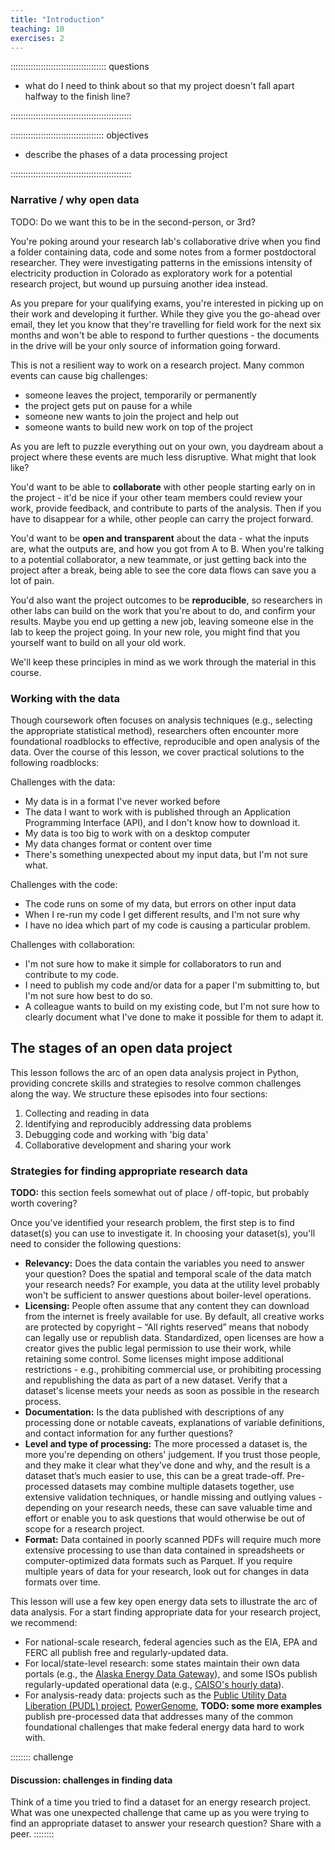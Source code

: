 ```yaml
---
title: "Introduction"
teaching: 10
exercises: 2
---
```


:::::::::::::::::::::::::::::::::::::: questions

* what do I need to think about so that my project doesn't fall apart halfway to the finish line?

::::::::::::::::::::::::::::::::::::::::::::::::

::::::::::::::::::::::::::::::::::::: objectives

* describe the phases of a data processing project

::::::::::::::::::::::::::::::::::::::::::::::::

### Narrative / why open data

TODO: Do we want this to be in the second-person, or 3rd?

You're poking around your research lab's collaborative drive when you find a folder
containing data, code and some notes from a former postdoctoral researcher. They were
investigating patterns in the emissions intensity of electricity production
in Colorado as exploratory work for a potential research project, but wound up pursuing
another idea instead.

As you prepare for your qualifying exams, you're interested in picking up on their
work and developing it further. While they give you the go-ahead over email, they let
you know that they're travelling for field work for the next six months and won't be
able to respond to further questions - the documents in the drive will be your only
source of information going forward.

This is not a resilient way to work on a research project. Many common events
can cause big challenges:

* someone leaves the project, temporarily or permanently
* the project gets put on pause for a while
* someone new wants to join the project and help out
* someone wants to build new work on top of the project

As you are left to puzzle everything out on your own, you daydream about a
project where these events are much less disruptive. What might that look like?

You'd want to be able to **collaborate** with other people starting early on in
the project - it'd be nice if your other team members could review your work,
provide feedback, and contribute to parts of the analysis. Then if you have to
disappear for a while, other people can carry the project forward.

You'd want to be **open and transparent** about the data - what the inputs are,
what the outputs are, and how you got from A to B. When you're talking to a
potential collaborator, a new teammate, or just getting back into the project
after a break, being able to see the core data flows can save you a lot of
pain.

You'd also want the project outcomes to be **reproducible**, so researchers in
other labs can build on the work that you're about to do, and confirm your
results. Maybe you end up getting a new job, leaving someone else in the lab to
keep the project going. In your new role, you might find that you yourself want
to build on all your old work.

We'll keep these principles in mind as we work through the material in this
course.

### Working with the data

Though coursework often focuses on analysis techniques (e.g., selecting the appropriate
statistical method), researchers often encounter more foundational roadblocks to
effective, reproducible and open analysis of the data. Over the course of this lesson, we
cover practical solutions to the following roadblocks:

Challenges with the data:
- My data is in a format I've never worked before
- The data I want to work with is published through an Application Programming Interface
(API), and I don't know how to download it.
- My data is too big to work with on a desktop computer
- My data changes format or content over time
- There's something unexpected about my input data, but I'm not sure what.

Challenges with the code:
- The code runs on some of my data, but errors on other input data
- When I re-run my code I get different results, and I'm not sure why
- I have no idea which part of my code is causing a particular problem.

Challenges with collaboration:
- I'm not sure how to make it simple for collaborators to run and contribute to my code.
- I need to publish my code and/or data for a paper I'm submitting to, but I'm not sure
how best to do so.
- A colleague wants to build on my existing code, but I'm not sure how to clearly document
what I've done to make it possible for them to adapt it.

## The stages of an open data project

This lesson follows the arc of an open data analysis project in Python, providing concrete
skills and strategies to resolve common challenges along the way. We structure these
episodes into four sections:

1. Collecting and reading in data
2. Identifying and reproducibly addressing data problems
3. Debugging code and working with 'big data'
4. Collaborative development and sharing your work

### Strategies for finding appropriate research data

**TODO:** this section feels somewhat out of place / off-topic, but probably worth covering?

Once you've identified your research problem, the first step is to find dataset(s) you
can use to investigate it. In choosing your dataset(s), you'll need to consider the
following questions:

- **Relevancy:** Does the data contain the variables you need to answer your question? Does
the spatial and temporal scale of the data match your research needs? For example, you
data at the utility level probably won't be sufficient to answer questions about boiler-level operations.
- **Licensing:** People often assume that any content they can download from the internet is
freely available for use. By default, all creative works are protected by copyright – “All rights reserved”
means that nobody can legally use or republish data. Standardized, open licenses are how
a creator gives the public legal permission to use their work, while retaining some control.
Some licenses might impose additional restrictions - e.g.,
prohibiting commercial use, or prohibiting processing and republishing the data as part
of a new dataset. Verify that a dataset's license meets your needs as soon as possible
in the research process.
- **Documentation:** Is the data published with descriptions of any processing done or notable caveats,
explanations of variable definitions, and contact information for any further questions?
- **Level and type of processing:** The more processed a dataset is, the more you're
depending on others' judgement. If you trust those people, and they make it clear what
they’ve done and why, and the result is a dataset that’s much easier to use, this can be
a great trade-off. Pre-processed datasets may combine multiple datasets together,
use extensive validation techniques, or handle missing and outlying values - depending on
your research needs, these can save valuable time and effort or enable you to ask questions
that would otherwise be out of scope for a research project.
- **Format:** Data contained in poorly scanned PDFs will require much more extensive
processing to use than data contained in spreadsheets or computer-optimized data formats
such as Parquet. If you require multiple years of data for your research, look out for
changes in data formats over time.

This lesson will use a few key open energy data sets to illustrate the arc of data
analysis. For a start finding appropriate data for your research project, we recommend:
- For national-scale research, federal agencies such as the EIA, EPA and FERC all publish
free and regularly-updated data.
- For local/state-level research: some states maintain their own data portals (e.g., the
[Alaska Energy Data Gateway](https://akenergygateway.alaska.edu/)), and some ISOs publish
regularly-updated operational data (e.g., [CAISO's hourly data](https://www.caiso.com/todays-outlook)).
- For analysis-ready data: projects such as the [Public Utility Data Liberation (PUDL) project](https://catalystcoop-pudl.readthedocs.io/en/latest/index.html),
[PowerGenome](https://github.com/PowerGenome/PowerGenome?tab=readme-ov-file), **TODO: some more examples** publish pre-processed data that addresses many
of the common foundational challenges that make federal energy data hard to work with.

:::::::: challenge

#### Discussion: challenges in finding data

Think of a time you tried to find a dataset for an energy research project. What was
one unexpected challenge that came up as you were trying to find an appropriate dataset
to answer your research question? Share with a peer.
::::::::
